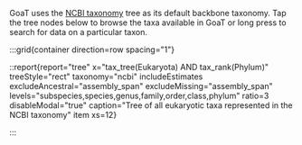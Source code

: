 <!--
Content to display on landing page immediately below the search box when the user toggles "browse tree"
-->

GoaT uses the [NCBI taxonomy](https://www.ncbi.nlm.nih.gov/taxonomy) tree as its default backbone taxonomy. Tap the tree nodes below to browse the taxa available in GoaT or long press to search for data on a particular taxon.

:::grid{container direction=row spacing="1"}

::report{report="tree" x="tax_tree(Eukaryota) AND tax_rank(Phylum)" treeStyle="rect" taxonomy="ncbi" includeEstimates excludeAncestral="assembly_span" excludeMissing="assembly_span" levels="subspecies,species,genus,family,order,class,phylum" ratio=3 disableModal="true" caption="Tree of all eukaryotic taxa represented in the NCBI taxonomy" item xs=12}

:::
